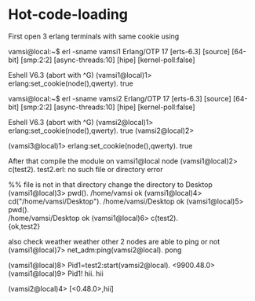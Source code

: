 # Hot-code-loading

First open 3 erlang terminals with same cookie using 

vamsi@local:~$ erl -sname vamsi1
Erlang/OTP 17 [erts-6.3] [source] [64-bit] [smp:2:2] [async-threads:10] [hipe] [kernel-poll:false]

Eshell V6.3  (abort with ^G)
(vamsi1@local)1> erlang:set_cookie(node(),qwerty).
true

vamsi@local:~$ erl -sname vamsi2
Erlang/OTP 17 [erts-6.3] [source] [64-bit] [smp:2:2] [async-threads:10] [hipe] [kernel-poll:false]

Eshell V6.3  (abort with ^G)
(vamsi2@local)1> erlang:set_cookie(node(),qwerty).
true
(vamsi2@local)2> 



(vamsi3@local)1> erlang:set_cookie(node(),qwerty).
true


After that compile the module on vamsi1@local node
(vamsi1@local)2> c(test2).
test2.erl: no such file or directory
error

%% file is not in that directory change the directory to Desktop 
(vamsi1@local)3> pwd().
/home/vamsi
ok
(vamsi1@local)4> cd("/home/vamsi/Desktop").
/home/vamsi/Desktop
ok
(vamsi1@local)5> pwd().                    
/home/vamsi/Desktop
ok
(vamsi1@local)6> c(test2).                 
{ok,test2}


also check weather weather other 2 nodes are able to ping or not 
(vamsi1@local)7> net_adm:ping(vamsi2@local).
pong

(vamsi1@local)8> Pid1=test2:start(vamsi2@local).
<9900.48.0>
(vamsi1@local)9> Pid1! hii.
hii

(vamsi2@local)4> [<0.48.0>,hii]







